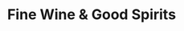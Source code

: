 ---
title: "Fine Wine & Good Spirits"
url: /mount-carmel/fine-wine-und-good-spirits/
shop: Spirituosen
---
